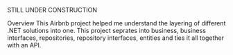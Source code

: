 STILL UNDER CONSTRUCTION

Overview
This Airbnb project helped me understand the layering of different .NET solutions into one. This project seprates into business, business interfaces, repositories, repository interfaces, entities and ties it all together with an API.
